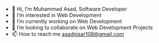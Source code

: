 - 👋 Hi, I’m Muhammad Asad, Software Developer
- 👀 I’m interested in Web Development
- 🌱 I’m currently working on Web Development
- 💞️ I’m looking to collaborate on Web Development Projects
- 📫 How to reach me asadnisar108@gmail.com

